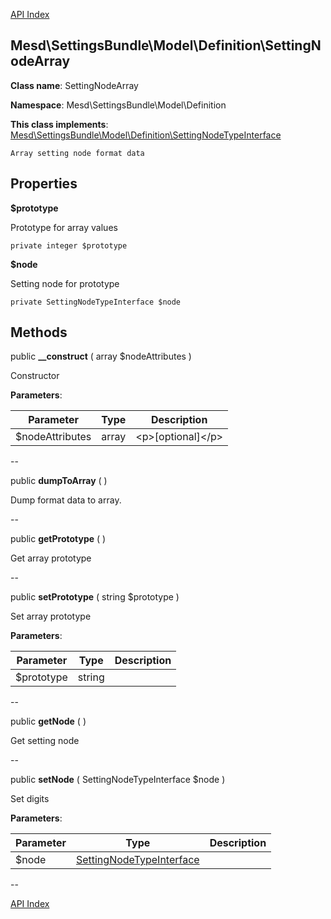 [API Index](ApiIndex.md)


Mesd\SettingsBundle\Model\Definition\SettingNodeArray
---------------


**Class name**: SettingNodeArray

**Namespace**: Mesd\SettingsBundle\Model\Definition



**This class implements**: [Mesd\SettingsBundle\Model\Definition\SettingNodeTypeInterface](Mesd-SettingsBundle-Model-Definition-SettingNodeTypeInterface.md)



    Array setting node format data

    





Properties
----------


**$prototype**

Prototype for array values



    private integer $prototype






**$node**

Setting node for prototype



    private SettingNodeTypeInterface $node






Methods
-------


public **__construct** ( array $nodeAttributes )


Constructor








**Parameters**:

| Parameter | Type | Description |
|-----------|------|-------------|
| $nodeAttributes | array | &lt;p&gt;[optional]&lt;/p&gt; |

--

public **dumpToArray** (  )


Dump format data to array.








--

public **getPrototype** (  )


Get array prototype








--

public **setPrototype** ( string $prototype )


Set array prototype








**Parameters**:

| Parameter | Type | Description |
|-----------|------|-------------|
| $prototype | string |  |

--

public **getNode** (  )


Get setting node








--

public **setNode** ( SettingNodeTypeInterface $node )


Set digits








**Parameters**:

| Parameter | Type | Description |
|-----------|------|-------------|
| $node | [SettingNodeTypeInterface](Mesd-SettingsBundle-Model-Definition-SettingNodeTypeInterface.md) |  |

--

[API Index](ApiIndex.md)
